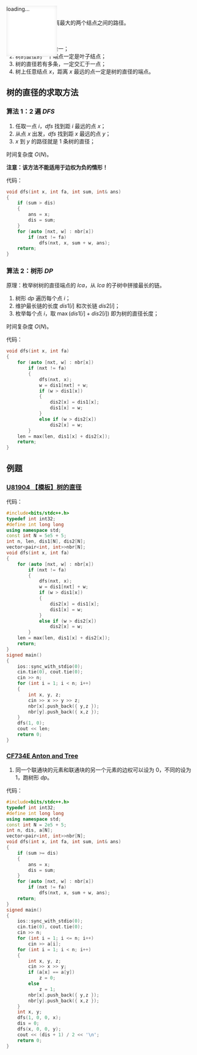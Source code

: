 <!--插入内容 start-->
<link rel="shortcut icon" href="/favicon.ico" type="image/x-icon">
<script>
	document.body.parentElement.lang = "zh-cn";
</script>
<script src="/katex/katex.min.js"></script>
<script src="/katex/contrib/auto-render.min.js"></script>
<script src="/codecopy/clipboard.js"></script>
<script defer type="module">
	import { marked } from '../marked.js';
	function showLoader() {
		const loader = document.getElementById('loader');
		loader.style.display = 'flex';
		loader.style.opacity = '1';
	}
	function fadeOutLoader() {
		const loader = document.getElementById('loader');
		loader.style.opacity = '0';
		setTimeout(() => {
			loader.style.display = 'none';
		}, 500);
	}
	// 初始加载检测
	document.addEventListener('DOMContentLoaded', () => {
		// 基础DOM加载完成
		fadeOutLoader();
		// 检测动态DOM更新
		const observer = new MutationObserver((mutations) => {
			if (document.querySelector('[data-loading]')) {
				showLoader();
			} else {
				fadeOutLoader();
			}
		});
		observer.observe(document.body, {
			childList: true,
			subtree: true,
			attributes: true
		});
	});
	showLoader();
	window.myloader = { show: showLoader, hide: fadeOutLoader };
	if (true)
	{
		renderMathInElement(document.body, {
			delimiters: [
				{ left: '\\(', right: '\\)', display: true },
				{ left: '$$', right: '$$', display: true },
				{ left: '$', right: '$', display: false },
			],
		});
		function fun() {
			// 获取所有的 <pre><code>...</code></pre> 元素
			var preElements = document.querySelectorAll('pre code');
			// 遍历这些元素
			preElements.forEach(function (codeElement) {
				// 创建复制按钮
				var button = document.createElement('button');
				button.textContent = '复制';
				button.classList.add('codecopy-btn'); // 添加类以便样式化
				// 将按钮添加到 code 元素的父元素（即 pre 元素）中
				var div = document.createElement('div');
				div.style = "width:100%;position: relative;";
				div.appendChild(button);
				codeElement.before(div);
				codeElement.parentElement.classList.add("hljs-prt");
				let x = codeElement;
				// 使用 Clipboard.js 初始化复制功能
				let clipboard = new ClipboardJS(button, {
					text: function (trigger) {
						// 返回要复制的文本
						return x.innerText.replace(/\n\n/g, "\n");
					}
				});
				clipboard.on('success', function (e) {
					console.log('复制成功！', e);
					// 可以在这里修改按钮的文本或样式来表示成功
					e.clearSelection(); // 清除选区
					e.trigger.textContent = '复制成功';
					setTimeout(() => {
						e.trigger.textContent = '复制';
					}, 500);
				});
				clipboard.on('error', function (e) {
					console.error('复制失败！', e);
					// 可以在这里处理错误
					e.trigger.textContent = '复制失败';
					setTimeout(() => {
						e.trigger.textContent = '复制';
					}, 500);
				});
			});
		}
		fun();
		fadeOutLoader();
		window.myloader.hide();
	}
</script>

<div class="loader-overlay" id="loader" style="display: flex;opacity: 1;z-index: 100000000;">
		<div class="loader" style="
    display: flex;
    opacity: 1;
"></div>
		<div class="loader" style="
    position: fixed;
    opacity: 1;
    width: 9.5em;
    height: 9.5em;
    opacity: 1 !important;
    background: white;
    box-shadow: inset 0 0 0.75em rgba(0, 0, 0, 0.1);
"></div>
		<div style="
    position: fixed;
    opacity: 1;
    z-index:999999999;
">loading...</div>
	</div>
<!--插入内容 end-->
# 树的直径

树的直径是指树上距离最大的两个结点之间的路径。

注意：

1. 树的直径不一定唯一；
2. 树的直径的一个端点一定是叶子结点；
3. 树的直径若有多条，一定交汇于一点；
4. 树上任意结点 $x$，距离 $x$ 最远的点一定是树的直径的端点。

## 树的直径的求取方法

### 算法 $1$：$2$ 遍 $DFS$

1. 任取一点 $i$，$dfs$ 找到距 $i$ 最远的点 $x$；
2. 从点 $x$ 出发，$dfs$ 找到距 $x$ 最远的点 $y$；
3. $x$ 到 $y$ 的路径就是 $1$ 条树的直径；

时间复杂度 $O(N)$。

**注意：该方法不能适用于边权为负的情形！**

代码：
```cpp
void dfs(int x, int fa, int sum, int& ans)
{
	if (sum > dis)
	{
		ans = x;
		dis = sum;
	}
	for (auto [nxt, w] : nbr[x])
		if (nxt != fa)
			dfs(nxt, x, sum + w, ans);
	return;
}
```

### 算法 $2$：树形 $DP$

原理：枚举树树的直径端点的 $lca$，从 $lca$ 的子树中拼接最长的链。

1. 树形 $dp$ 遍历每个点 $i$；
2. 维护最长链的长度 $dis1[i]$ 和次长链 $dis2[i]$；
3. 枚举每个点 $i$，取 $\max(dis1[i]+dis2[i])$ 即为树的直径长度；

时间复杂度 $O(N)$。

代码：
```cpp
void dfs(int x, int fa)
{
	for (auto [nxt, w] : nbr[x])
		if (nxt != fa)
		{
			dfs(nxt, x);
			w = dis1[nxt] + w;
			if (w > dis1[x])
			{
				dis2[x] = dis1[x];
				dis1[x] = w;
			}
			else if (w > dis2[x])
				dis2[x] = w;
		}
	len = max(len, dis1[x] + dis2[x]);
	return;
}
```

## 例题

### [U81904 【模板】树的直径](https://www.luogu.com.cn/problem/U81904)

代码：
```cpp
#include<bits/stdc++.h>
typedef int int32;
#define int long long
using namespace std;
const int N = 5e5 + 5;
int n, len, dis1[N], dis2[N];
vector<pair<int, int>>nbr[N];
void dfs(int x, int fa)
{
	for (auto [nxt, w] : nbr[x])
		if (nxt != fa)
		{
			dfs(nxt, x);
			w = dis1[nxt] + w;
			if (w > dis1[x])
			{
				dis2[x] = dis1[x];
				dis1[x] = w;
			}
			else if (w > dis2[x])
				dis2[x] = w;
		}
	len = max(len, dis1[x] + dis2[x]);
	return;
}
signed main()
{
	ios::sync_with_stdio(0);
	cin.tie(0), cout.tie(0);
	cin >> n;
	for (int i = 1; i < n; i++)
	{
		int x, y, z;
		cin >> x >> y >> z;
		nbr[x].push_back({ y,z });
		nbr[y].push_back({ x,z });
	}
	dfs(1, 0);
	cout << len;
	return 0;
}
```

### [CF734E Anton and Tree](https://www.luogu.com.cn/problem/CF734E)

1. 同一个联通块的元素和联通块的另一个元素的边权可以设为 $0$，不同的设为 $1$，跑树形 $dp$。

代码：
```cpp
#include<bits/stdc++.h>
typedef int int32;
#define int long long
using namespace std;
const int N = 2e5 + 5;
int n, dis, a[N];
vector<pair<int, int>>nbr[N];
void dfs(int x, int fa, int sum, int& ans)
{
	if (sum >= dis)
	{
		ans = x;
		dis = sum;
	}
	for (auto [nxt, w] : nbr[x])
		if (nxt != fa)
			dfs(nxt, x, sum + w, ans);
	return;
}
signed main()
{
	ios::sync_with_stdio(0);
	cin.tie(0), cout.tie(0);
	cin >> n;
	for (int i = 1; i <= n; i++)
		cin >> a[i];
	for (int i = 1; i < n; i++)
	{
		int x, y, z;
		cin >> x >> y;
		if (a[x] == a[y])
			z = 0;
		else
			z = 1;
		nbr[x].push_back({ y,z });
		nbr[y].push_back({ x,z });
	}
	int x, y;
	dfs(1, 0, 0, x);
	dis = 0;
	dfs(x, 0, 0, y);
	cout << (dis + 1) / 2 << '\n';
	return 0;
}
```
